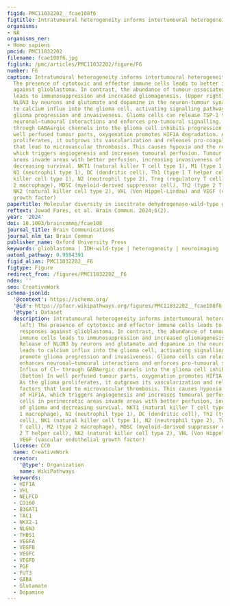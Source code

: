 ```yaml
---
figid: PMC11032202__fcae108f6
figtitle: Intratumoural heterogeneity informs intertumoural heterogeneity
organisms:
- NA
organisms_ner:
- Homo sapiens
pmcid: PMC11032202
filename: fcae108f6.jpg
figlink: /pmc/articles/PMC11032202/figure/F6
number: F6
caption: Intratumoural heterogeneity informs intertumoural heterogeneity. (Upper left)
  The presence of cytotoxic and effector immune cells leads to better immune responses
  against glioblastoma. In contrast, the abundance of tumour-associated immune cells
  leads to immunosuppression and increased gliomagenesis. (Upper right) Release of
  NLGN3 by neurons and glutamate and dopamine in the neuron-tumour synapses leads
  to calcium influx into the glioma cell, activating signalling pathways that promote
  glioma progression and invasiveness. Glioma cells can release TSP-1 that enhances
  neuronal–tumoural interactions and enforces pro-tumoural signalling. Influx of Cl−
  through GABAergic channels into the glioma cell inhibits progression. (Bottom) In
  well perfused tumour parts, oxygenation promotes HIF1A degradation. As the glioma
  proliferates, it outgrows its vascularization and releases pro-coagulation factors
  that lead to microvascular thrombosis. This causes hypoxia and the release of HIF1A,
  which triggers angiogenesis and increases tumoural perfusion. Tumour cells in perinecrotic
  areas invade areas with better perfusion, increasing invasiveness of glioma and
  decreasing survival. NKT1 (natural killer T cell type 1), M1 (type 1 macrophage),
  N1 (neutrophil type 1), DC (dendritic cell), Th1 (type 1 T helper cell), NK1 (natural
  killer cell type 1), N2 (neutrophil type 2), Treg (regulatory T cell), M2 (type
  2 macrophage), MDSC (myeloid-derived suppressor cell), Th2 (type 2 T helper cell),
  NK2 (natural killer cell type 2), VHL (Von Hippel-Lindau) and VEGF (vascular endothelial
  growth factor)
papertitle: Molecular diversity in isocitrate dehydrogenase-wild-type glioblastoma
reftext: Jawad Fares, et al. Brain Commun. 2024;6(2).
year: '2024'
doi: 10.1093/braincomms/fcae108
journal_title: Brain Communications
journal_nlm_ta: Brain Commun
publisher_name: Oxford University Press
keywords: glioblastoma | IDH-wild-type | heterogeneity | neuroimaging | machine learning
automl_pathway: 0.9594391
figid_alias: PMC11032202__F6
figtype: Figure
redirect_from: /figures/PMC11032202__F6
ndex: ''
seo: CreativeWork
schema-jsonld:
  '@context': https://schema.org/
  '@id': https://pfocr.wikipathways.org/figures/PMC11032202__fcae108f6.html
  '@type': Dataset
  description: Intratumoural heterogeneity informs intertumoural heterogeneity. (Upper
    left) The presence of cytotoxic and effector immune cells leads to better immune
    responses against glioblastoma. In contrast, the abundance of tumour-associated
    immune cells leads to immunosuppression and increased gliomagenesis. (Upper right)
    Release of NLGN3 by neurons and glutamate and dopamine in the neuron-tumour synapses
    leads to calcium influx into the glioma cell, activating signalling pathways that
    promote glioma progression and invasiveness. Glioma cells can release TSP-1 that
    enhances neuronal–tumoural interactions and enforces pro-tumoural signalling.
    Influx of Cl− through GABAergic channels into the glioma cell inhibits progression.
    (Bottom) In well perfused tumour parts, oxygenation promotes HIF1A degradation.
    As the glioma proliferates, it outgrows its vascularization and releases pro-coagulation
    factors that lead to microvascular thrombosis. This causes hypoxia and the release
    of HIF1A, which triggers angiogenesis and increases tumoural perfusion. Tumour
    cells in perinecrotic areas invade areas with better perfusion, increasing invasiveness
    of glioma and decreasing survival. NKT1 (natural killer T cell type 1), M1 (type
    1 macrophage), N1 (neutrophil type 1), DC (dendritic cell), Th1 (type 1 T helper
    cell), NK1 (natural killer cell type 1), N2 (neutrophil type 2), Treg (regulatory
    T cell), M2 (type 2 macrophage), MDSC (myeloid-derived suppressor cell), Th2 (type
    2 T helper cell), NK2 (natural killer cell type 2), VHL (Von Hippel-Lindau) and
    VEGF (vascular endothelial growth factor)
  license: CC0
  name: CreativeWork
  creator:
    '@type': Organization
    name: WikiPathways
  keywords:
  - HIF1A
  - VHL
  - NELFCD
  - CD160
  - B3GAT1
  - TAC1
  - NKX2-1
  - NLGN3
  - THBS1
  - VEGFA
  - VEGFB
  - VEGFC
  - VEGFD
  - PGF
  - FUT3
  - GABA
  - Glutamate
  - Dopamine
---
```

